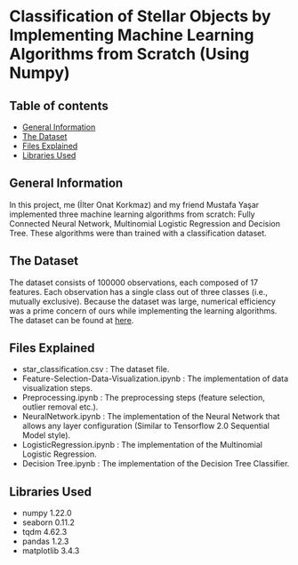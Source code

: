 # Classification of Stellar Objects by Implementing Machine Learning Algorithms from Scratch (Using Numpy)

## Table of contents
* [General Information](#General-Information)
* [The Dataset](#The-Dataset)
* [Files Explained](#Files-Explained)
* [Libraries Used](#Libraries-Used)

## General Information
In this project, me (İlter Onat Korkmaz) and my friend Mustafa Yaşar implemented three machine learning algorithms from scratch: Fully Connected Neural Network, Multinomial Logistic Regression and Decision Tree. These algorithms were than trained with a classification dataset.

## The Dataset
The dataset consists of 100000 observations, each composed of 17 features. Each observation has a single class out of three classes (i.e., mutually exclusive). Because the dataset was large, numerical efficiency was a prime concern of ours while implementing the learning algorithms. The dataset can be found at [here](https://www.kaggle.com/datasets/fedesoriano/stellar-classification-dataset-sdss17). 

## Files Explained

* star_classification.csv                    : The dataset file.
* Feature-Selection-Data-Visualization.ipynb : The implementation of data visualization steps.
* Preprocessing.ipynb                        : The preprocessing steps (feature selection, outlier removal etc.).
* NeuralNetwork.ipynb                        : The implementation of the Neural Network that allows any layer configuration (Similar to Tensorflow 2.0 Sequential Model style).
* LogisticRegression.ipynb                   : The implementation of the Multinomial Logistic Regression.
* Decision Tree.ipynb                        : The implementation of the Decision Tree Classifier.

## Libraries Used
* numpy 1.22.0     
* seaborn 0.11.2
* tqdm 4.62.3
* pandas 1.2.3
* matplotlib 3.4.3
